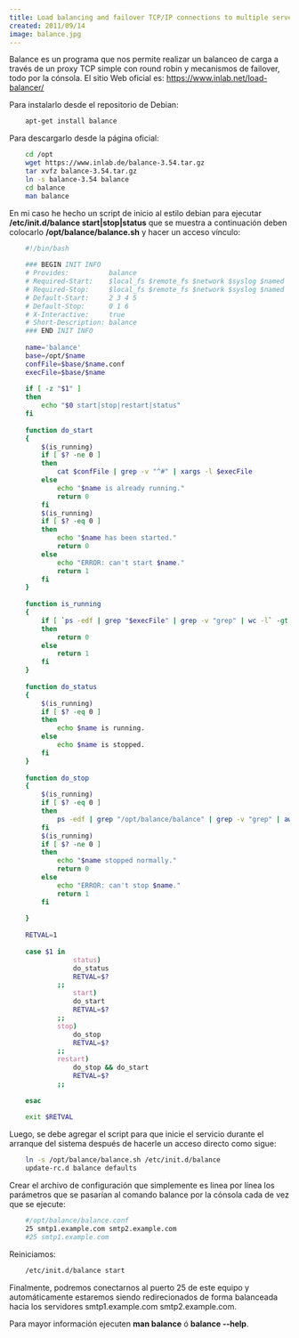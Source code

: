```yaml
---
title: Load balancing and failover TCP/IP connections to multiple servers with "balance"
created: 2011/09/14
image: balance.jpg
---
```


Balance es un programa que nos permite realizar un balanceo de carga a través de un proxy TCP simple con round robin y mecanismos de failover, todo por la cónsola. El sitio Web oficial es: <https://www.inlab.net/load-balancer/>

Para instalarlo desde el repositorio de Debian: 

```bash
    apt-get install balance
```

Para descargarlo desde la página oficial: 

```bash
    cd /opt
    wget https://www.inlab.de/balance-3.54.tar.gz
    tar xvfz balance-3.54.tar.gz
    ln -s balance-3.54 balance
    cd balance
    man balance
```

En mi caso he hecho un script de inicio al estilo debian para ejecutar **/etc/init.d/balance start|stop|status** que se muestra a continuación deben colocarlo **/opt/balance/balance.sh** y hacer un acceso vínculo:

```bash
    #!/bin/bash
    
    ### BEGIN INIT INFO
    # Provides:          balance
    # Required-Start:    $local_fs $remote_fs $network $syslog $named
    # Required-Stop:     $local_fs $remote_fs $network $syslog $named
    # Default-Start:     2 3 4 5
    # Default-Stop:      0 1 6
    # X-Interactive:     true
    # Short-Description: balance
    ### END INIT INFO
    
    name='balance'
    base=/opt/$name
    confFile=$base/$name.conf
    execFile=$base/$name
    
    if [ -z "$1" ]
    then
    	echo "$0 start|stop|restart|status"
    fi
    
    function do_start
    {
    	$(is_running)
    	if [ $? -ne 0 ]
    	then
    		cat $confFile | grep -v "^#" | xargs -l $execFile
    	else
    		echo "$name is already running."
    		return 0
    	fi
    	$(is_running)
    	if [ $? -eq 0 ]
    	then 
    		echo "$name has been started."
    		return 0
    	else
    		echo "ERROR: can't start $name."
    		return 1
    	fi
    }
    
    function is_running
    {
    	if [ `ps -edf | grep "$execFile" | grep -v "grep" | wc -l` -gt 0 ]
    	then
    		return 0
    	else
    		return 1
    	fi
    }
    
    function do_status
    {
    	$(is_running)
    	if [ $? -eq 0 ]
    	then
    		echo $name is running.
    	else
    		echo $name is stopped.
    	fi
    }
    
    function do_stop
    {
    	$(is_running)
    	if [ $? -eq 0 ]
    	then
    		ps -edf | grep "/opt/balance/balance" | grep -v "grep" | awk '{print $2}' | xargs kill -9
    	fi
    	$(is_running)
    	if [ $? -ne 0 ]
    	then 
    		echo "$name stopped normally."
    		return 0
    	else
    		echo "ERROR: can't stop $name."
    		return 1
    	fi
    
    }
    
    RETVAL=1
    
    case $1 in
    	        status)
    			do_status
    			RETVAL=$?
    		;;
    	        start)
    			do_start
    			RETVAL=$?
    		;;
    		stop)
    			do_stop
    			RETVAL=$?
    		;;
    		restart)
    			do_stop && do_start
    			RETVAL=$?
    		;;	
    	
    esac
    
    exit $RETVAL
```

Luego, se debe agregar el script para que inicie el servicio durante el arranque del sistema después de hacerle un acceso directo como sigue: 

```bash
    ln -s /opt/balance/balance.sh /etc/init.d/balance
    update-rc.d balance defaults
```

Crear el archivo de configuración que simplemente es linea por línea los parámetros que se pasarían al comando balance por la cónsola cada de vez que se ejecute: 

```bash
    #/opt/balance/balance.conf
    25 smtp1.example.com smtp2.example.com
    #25 smtp1.example.com
```

Reiniciamos:

```bash
    /etc/init.d/balance start
```

Finalmente, podremos conectarnos al puerto 25 de este equipo y automáticamente estaremos siendo redirecionados de forma balanceada hacia los servidores smtp1.example.com smtp2.example.com.

Para mayor información ejecuten **man balance** ó **balance --help**.
